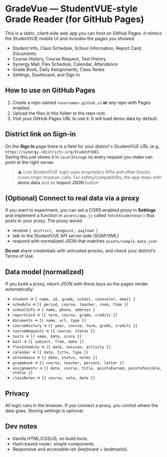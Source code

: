 # GradeVue — StudentVUE-style Grade Reader (for GitHub Pages)

This is a static, client‑side web app you can host on GitHub Pages. It mimics the StudentVUE mobile UI and includes the pages you showed:

- Student Info, Class Schedule, School Information, Report Card, Documents
- Course History, Course Request, Test History
- Synergy Mail, Flex Schedule, Calendar, Attendance
- Grade Book, Daily Assignments, Class Notes
- Settings, Dashboard, and Sign In

## How to use on GitHub Pages

1. Create a repo named `<username>.github.io` **or** any repo with Pages enabled.
2. Upload the files in this folder to the repo root.
3. Visit your GitHub Pages URL to use it. It will load demo data by default.

## District link on Sign‑in

On the **Sign In** page there is a field for your district's StudentVUE URL (e.g., `https://synergy.<district>.org/StudentVUE`).  
Saving this just stores it in `localStorage` so every request you make can point at the right server.

> ⚠️ Live StudentVUE login uses proprietary APIs and often blocks cross‑origin browser calls. For safety/compatibility, the app ships with **demo data** and an **Import JSON** button.

## (Optional) Connect to real data via a proxy

If you want to experiment, you can set a CORS‑enabled proxy in **Settings** and implement a function in `assets/app.js` called `fetchStudentVue()` that posts to your proxy. The proxy would:
- receive `{ district, endpoint, payload }`
- talk to the StudentVUE API server‑side (SOAP/XML)
- respond with normalized JSON that matches `assets/sample_data.json`

**Do not** share credentials with untrusted proxies, and check your district’s Terms of Use.

## Data model (normalized)

If you build a proxy, return JSON with these keys so the pages render automatically:

- `student` → `{ name, id, grade, school, counselor, email }`
- `schedule` → `[{ period, course, teacher, room, time }]`
- `schoolInfo` → `{ name, phone, address }`
- `reportCard` → `[{ term, course, grade, credits }]`
- `documents` → `[{ name, url, type }]`
- `courseHistory` → `[{ year, course, term, grade, credits }]`
- `courseRequests` → `[{ course, status }]`
- `tests` → `[{ name, date, score }]`
- `mail` → `[{ subject, from, date }]`
- `flexSchedule` → `[{ date, session, activity }]`
- `calendar` → `[{ date, title, type }]`
- `attendance` → `[{ date, status, notes }]`
- `gradebook` → `[{ course, teacher, percent, letter }]`
- `assignments` → `[{ date, course, title, pointsEarned, pointsPossible, status }]`
- `classNotes` → `[{ course, note, date }]`

## Privacy

All logic runs in the browser. If you connect a proxy, you control where the data goes. Storing settings is optional.

## Dev notes

- Vanilla HTML/CSS/JS, no build tools.
- Hash‑based router; simple components.
- Responsive and accessible-ish (keyboard + landmarks).

